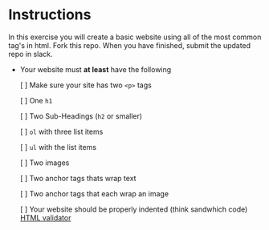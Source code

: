 # Instructions

In this exercise you will create a basic website using all of the most common tag's in html. Fork this repo. When you have finished, submit the updated repo in slack.

* Your website must **at least** have the following

  [ ] Make sure your site has two `<p>` tags

  [ ] One `h1`

  [ ] Two Sub-Headings (`h2` or smaller)

  [ ] `ol` with three list items

  [ ] `ul` with the list items

  [ ] Two images

  [ ] Two anchor tags thats wrap text

  [ ] Two anchor tags that each wrap an image

  [ ] Your website should be properly indented (think sandwhich code) [HTML validator](https://validator.w3.org/#validate_by_upload+with_options)
